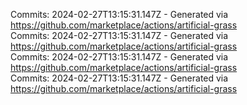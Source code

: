 Commits: 2024-02-27T13:15:31.147Z - Generated via https://github.com/marketplace/actions/artificial-grass
<br>
Commits: 2024-02-27T13:15:31.147Z - Generated via https://github.com/marketplace/actions/artificial-grass
<br>
Commits: 2024-02-27T13:15:31.147Z - Generated via https://github.com/marketplace/actions/artificial-grass
<br>
Commits: 2024-02-27T13:15:31.147Z - Generated via https://github.com/marketplace/actions/artificial-grass
<br>
